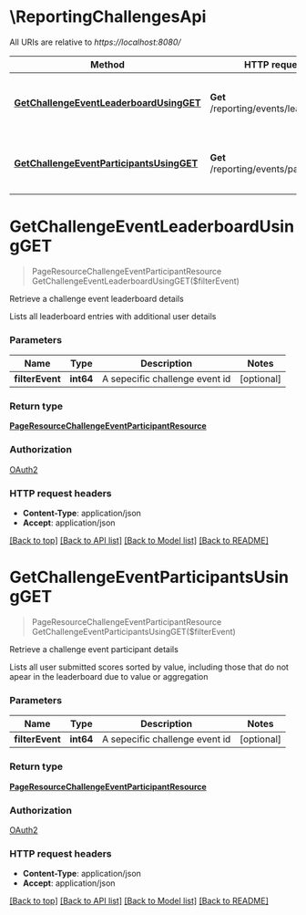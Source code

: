 # \ReportingChallengesApi

All URIs are relative to *https://localhost:8080/*

Method | HTTP request | Description
------------- | ------------- | -------------
[**GetChallengeEventLeaderboardUsingGET**](ReportingChallengesApi.md#GetChallengeEventLeaderboardUsingGET) | **Get** /reporting/events/leaderboard | Retrieve a challenge event leaderboard details
[**GetChallengeEventParticipantsUsingGET**](ReportingChallengesApi.md#GetChallengeEventParticipantsUsingGET) | **Get** /reporting/events/participants | Retrieve a challenge event participant details


# **GetChallengeEventLeaderboardUsingGET**
> PageResourceChallengeEventParticipantResource GetChallengeEventLeaderboardUsingGET($filterEvent)

Retrieve a challenge event leaderboard details

Lists all leaderboard entries with additional user details


### Parameters

Name | Type | Description  | Notes
------------- | ------------- | ------------- | -------------
 **filterEvent** | **int64**| A sepecific challenge event id | [optional] 

### Return type

[**PageResourceChallengeEventParticipantResource**](PageResource«ChallengeEventParticipantResource».md)

### Authorization

[OAuth2](../README.md#OAuth2)

### HTTP request headers

 - **Content-Type**: application/json
 - **Accept**: application/json

[[Back to top]](#) [[Back to API list]](../README.md#documentation-for-api-endpoints) [[Back to Model list]](../README.md#documentation-for-models) [[Back to README]](../README.md)

# **GetChallengeEventParticipantsUsingGET**
> PageResourceChallengeEventParticipantResource GetChallengeEventParticipantsUsingGET($filterEvent)

Retrieve a challenge event participant details

Lists all user submitted scores sorted by value, including those that do not apear in the leaderboard due to value or aggregation


### Parameters

Name | Type | Description  | Notes
------------- | ------------- | ------------- | -------------
 **filterEvent** | **int64**| A sepecific challenge event id | [optional] 

### Return type

[**PageResourceChallengeEventParticipantResource**](PageResource«ChallengeEventParticipantResource».md)

### Authorization

[OAuth2](../README.md#OAuth2)

### HTTP request headers

 - **Content-Type**: application/json
 - **Accept**: application/json

[[Back to top]](#) [[Back to API list]](../README.md#documentation-for-api-endpoints) [[Back to Model list]](../README.md#documentation-for-models) [[Back to README]](../README.md)

